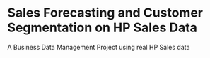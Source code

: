 # Sales Forecasting and Customer Segmentation on HP Sales Data
A Business Data Management Project using real HP Sales data
